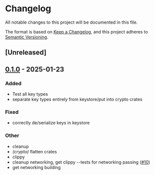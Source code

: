 # Changelog

All notable changes to this project will be documented in this file.

The format is based on [Keep a Changelog](https://keepachangelog.com/en/1.0.0/),
and this project adheres to [Semantic Versioning](https://semver.org/spec/v2.0.0.html).

## [Unreleased]

## [0.1.0](https://github.com/tangle-network/gadget/releases/tag/gadget-crypto-sr25519-v0.1.0) - 2025-01-23

### Added

- Test all key types
- separate key types entirely from keystore/put into crypto crates

### Fixed

- correctly de/serialize keys in keystore

### Other

- cleanup
- *(crypto)* flatten crates
- clippy
- cleanup networking, get clippy --tests for networking passing ([#10](https://github.com/tangle-network/gadget/pull/10))
- get networking building
